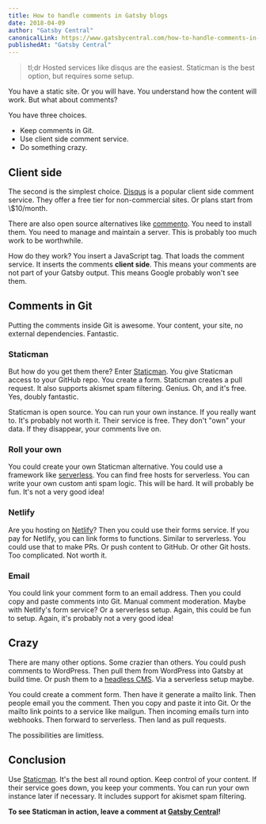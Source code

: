 ```yaml
---
title: How to handle comments in Gatsby blogs
date: 2018-04-09
author: "Gatsby Central"
canonicalLink: https://www.gatsbycentral.com/how-to-handle-comments-in-gatsby-blogs
publishedAt: "Gatsby Central"
---
```


> tl;dr Hosted services like disqus are the easiest. Staticman is the best option, but requires some setup.

You have a static site. Or you will have. You understand how the content will work. But what about comments?

You have three choices.

- Keep comments in Git.
- Use client side comment service.
- Do something crazy.

## Client side

The second is the simplest choice. [Disqus](https://disqus.com/) is a popular client side comment service. They offer a free tier for non-commercial sites. Or plans start from \\$10/month.

There are also open source alternatives like [commento](https://github.com/adtac/commento). You need to install them. You need to manage and maintain a server. This is probably too much work to be worthwhile.

How do they work? You insert a JavaScript tag. That loads the comment service. It inserts the comments **client side**. This means your comments are not part of your Gatsby output. This means Google probably won't see them.

## Comments in Git

Putting the comments inside Git is awesome. Your content, your site, no external dependencies. Fantastic.

### Staticman

But how do you get them there? Enter [Staticman](https://staticman.net/). You give Staticman access to your GitHub repo. You create a form. Staticman creates a pull request. It also supports akismet spam filtering. Genius. Oh, and it's free. Yes, doubly fantastic.

Staticman is open source. You can run your own instance. If you really want to. It's probably not worth it. Their service is free. They don't "own" your data. If they disappear, your comments live on.

### Roll your own

You could create your own Staticman alternative. You could use a framework like [serverless](https://serverless.com/). You can find free hosts for serverless. You can write your own custom anti spam logic. This will be hard. It will probably be fun. It's not a very good idea!

### Netlify

Are you hosting on [Netlify](https://serverless.com/)? Then you could use their forms service. If you pay for Netlify, you can link forms to functions. Similar to serverless. You could use that to make PRs. Or push content to GitHub. Or other Git hosts. Too complicated. Not worth it.

### Email

You could link your comment form to an email address. Then you could copy and paste comments into Git. Manual comment moderation. Maybe with Netlify's form service? Or a serverless setup. Again, this could be fun to setup. Again, it's probably not a very good idea!

## Crazy

There are many other options. Some crazier than others. You could push comments to WordPress. Then pull them from WordPress into Gatsby at build time. Or push them to a [headless CMS](/docs/headless-cms/). Via a serverless setup maybe.

You could create a comment form. Then have it generate a mailto link. Then people email you the comment. Then you copy and paste it into Git. Or the mailto link points to a service like mailgun. Then incoming emails turn into webhooks. Then forward to serverless. Then land as pull requests.

The possibilities are limitless.

## Conclusion

Use [Staticman](https://staticman.net/). It's the best all round option. Keep control of your content. If their service goes down, you keep your comments. You can run your own instance later if necessary. It includes support for akismet spam filtering.

**To see Staticman in action, leave a comment at [Gatsby Central](https://www.gatsbycentral.com)!**
